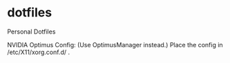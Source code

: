 # dotfiles
Personal Dotfiles





NVIDIA Optimus Config: (Use OptimusManager instead.) Place the config in /etc/X11/xorg.conf.d/ .
